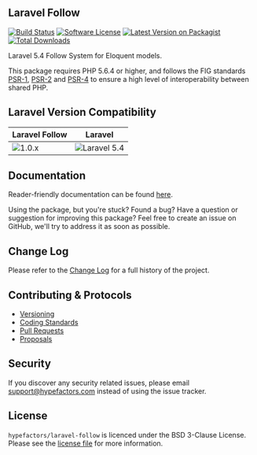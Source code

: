 ## Laravel Follow

[![Build Status][icon-travis]][link-travis]
[![Software License][icon-license]][link-license]
[![Latest Version on Packagist][icon-version]][link-packagist]
[![Total Downloads][icon-downloads]][link-packagist]

Laravel 5.4 Follow System for Eloquent models.

This package requires PHP 5.6.4 or higher, and follows the FIG standards [PSR-1][link-psr-1], [PSR-2][link-psr-2] and [PSR-4][link-psr-4] to ensure a high level of interoperability between shared PHP.

## Laravel Version Compatibility

Laravel Follow                      | Laravel
------------------------------------- | ----------------------------------------
![1.0.x][icon-laravel-follow_1_0_x] | ![Laravel 5.4][icon-laravel_5_4]

## Documentation

Reader-friendly documentation can be found [here][link-docs].

Using the package, but you're stuck? Found a bug? Have a question or suggestion for improving this package? Feel free to create an issue on GitHub, we'll try to address it as soon as possible.

## Change Log

Please refer to the [Change Log](CHANGELOG.md) for a full history of the project.

## Contributing & Protocols

- [Versioning](CONTRIBUTING.md#versioning)
- [Coding Standards](CONTRIBUTING.md#coding-standards)
- [Pull Requests](CONTRIBUTING.md#pull-requests)
- [Proposals](CONTRIBUTING.md#proposals)

## Security

If you discover any security related issues, please email support@hypefactors.com instead of using the issue tracker.

## License

`hypefactors/laravel-follow` is licenced under the BSD 3-Clause License. Please see the [license file](LICENSE) for more information.

[link-docs]:      https://oss.hypefactors.com/laravel-follow/1.x
[link-psr-1]:     http://www.php-fig.org/psr/psr-1/
[link-psr-2]:     http://www.php-fig.org/psr/psr-2/
[link-psr-4]:     http://www.php-fig.org/psr/psr-4/
[link-travis]:    https://travis-ci.org/hypefactors/laravel-follow
[link-license]:   https://opensource.org/licenses/BSD-3-Clause
[link-packagist]: https://packagist.org/packages/hypefactors/laravel-follow

[icon-travis]:    https://img.shields.io/travis/hypefactors/laravel-follow.svg?style=flat-square
[icon-license]:   https://img.shields.io/packagist/l/hypefactors/laravel-follow.svg?style=flat-square
[icon-version]:   https://img.shields.io/packagist/v/hypefactors/laravel-follow.svg?style=flat-square
[icon-downloads]: https://img.shields.io/packagist/dt/hypefactors/laravel-follow.svg?style=flat-square

[icon-laravel-follow_1_0_x]: https://img.shields.io/badge/version-1.0.*-blue.svg?style=flat-square "Follow 1.0.*"

[icon-laravel_5_4]: https://img.shields.io/badge/5.4-supported-brightgreen.svg?style=flat-square "Laravel 5.4"
